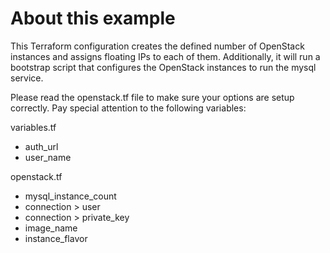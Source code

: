 # About this example

This Terraform configuration creates the defined number of OpenStack instances
and assigns floating IPs to each of them. Additionally, it will run a bootstrap
script that configures the OpenStack instances to run the mysql service.

Please read the openstack.tf file to make sure your options are setup correctly.
Pay special attention to the following variables:

variables.tf
* auth_url
* user_name

openstack.tf
* mysql_instance_count
* connection > user
* connection > private_key
* image_name
* instance_flavor

